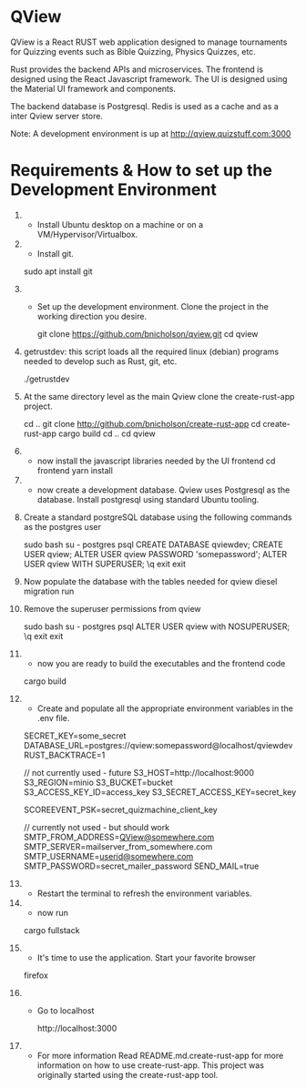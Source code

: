 # QView

QView is a React RUST web application designed to manage tournaments for
Quizzing events such as Bible Quizzing, Physics Quizzes, etc.

Rust provides the backend APIs and microservices.
The frontend is designed using the React Javascript framework.
The UI is designed using the Material UI framework and components.

The backend database is Postgresql.
Redis is used as a cache and as a inter Qview server store.  

Note:  A development environment is up at http://qview.quizstuff.com:3000

# Requirements & How to set up the Development Environment

1) - Install Ubuntu desktop on a machine or on a VM/Hypervisor/Virtualbox.

2) - Install git.
      
	sudo apt install git

3) - Set up the development environment.
Clone the project in the working direction you desire.

      git clone https://github.com/bnicholson/qview.git
      cd qview

4) getrustdev: this script loads all the required linux (debian) programs needed to develop such as Rust, git, etc.
	
	./getrustdev

5) At the same directory level as the main Qview clone the create-rust-app project. 

      cd ..
      git clone http://github.com/bnicholson/create-rust-app
      cd create-rust-app
      cargo build
      cd ..
      cd qview

6) - now install the javascript libraries needed by the UI frontend
	cd frontend
	yarn install

7) - now create a development database.   Qview uses Postgresql as the database.   Install postgresql using standard Ubuntu tooling.

8) Create a standard postgreSQL database using the following commands as the postgres user

      sudo bash
      su - postgres
      psql
      CREATE DATABASE qviewdev;
      CREATE USER qview;
      ALTER USER qview PASSWORD 'somepassword';
      ALTER USER qview WITH SUPERUSER;
      \q
      exit
      exit
      
8) Now populate the database with the tables needed for qview
      diesel migration run

9) Remove the superuser permissions from qview

      sudo bash
      su - postgres
      psql
      ALTER USER qview with NOSUPERUSER;
      \q
      exit
      exit

10) - now you are ready to build the executables and the frontend code

	cargo build

11) - Create and populate all the appropriate environment variables in the .env file.
    
    SECRET_KEY=some_secret
    DATABASE_URL=postgres://qview:somepassword@localhost/qviewdev
    RUST_BACKTRACE=1

    // not currently used - future
    S3_HOST=http://localhost:9000
    S3_REGION=minio
    S3_BUCKET=bucket
    S3_ACCESS_KEY_ID=access_key
    S3_SECRET_ACCESS_KEY=secret_key

    SCOREEVENT_PSK=secret_quizmachine_client_key

    // currently not used - but should work
    SMTP_FROM_ADDRESS=QView@somewhere.com 
    SMTP_SERVER=mailserver_from_somewhere.com
    SMTP_USERNAME=userid@somewhere.com
    SMTP_PASSWORD=secret_mailer_password
    SEND_MAIL=true

12) - Restart the terminal to refresh the environment variables.

13) - now run 
      
	cargo fullstack

14) - It's time to use the application.   Start your favorite browser
      
	firefox

15) - Go to localhost 

      http://localhost:3000


16) - For more information
Read README.md.create-rust-app for more information on how to use create-rust-app.   This project was originally started using the create-rust-app tool.

